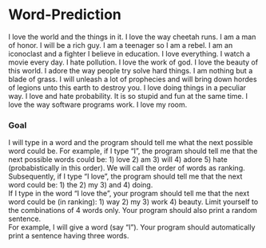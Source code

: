 # Word-Prediction

I love the world and the things in it. 
I love the way cheetah runs.
I am a man of honor.
I will be a rich guy.
I am a teenager so I am a rebel.
I am an iconoclast and a fighter
I believe in education.
I love everything.
I watch a movie every day.
I hate pollution.
I love the work of god.
I love the beauty of this world.
I adore the way people try solve hard things.
I am nothing but a blade of grass.
I will unleash a lot of prophecies and will bring down hordes of legions unto this earth to destroy you.
I love doing things in a peculiar way.
I love and hate probability. It is so stupid and fun at the same time.
I love the way software programs work.
I love my room.

### Goal


I will type in a word and the program should tell me what the next possible word could be. 
For example, if I type “I”, the program should tell me that the next possible words could be: 1) love 2) am 3) will 4) adore 5) hate (probabistically in this order). We will call the order of words as ranking.
Subsequently, if I type “I love”, the program should tell me that the next word could be: 1) the 2) my 3) and 4) doing.  
If I type in the word “I love the”, your program should tell me that the next word could be (in ranking): 1) way 2) my 3) work 4) beauty.
Limit yourself to the combinations of 4 words only.
Your program should also print a random sentence.  
For example, I will give a word (say “I”). Your program should automatically print a sentence having three words. 
